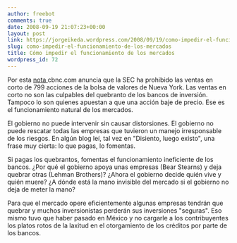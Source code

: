```yaml
---
author: freebot
comments: true
date: 2008-09-19 21:07:23+00:00
layout: post
link: https://jorgeikeda.wordpress.com/2008/09/19/como-impedir-el-funcionamiento-de-los-mercados/
slug: como-impedir-el-funcionamiento-de-los-mercados
title: Cómo impedir el funcionamiento de los mercados
wordpress_id: 72
---
```


Por esta [nota ](http://www.cnbc.com/id/26786833) cbnc.com anuncia que la SEC ha prohibido las ventas en corto de 799 acciones de la bolsa de valores de Nueva York. Las ventas en corto no son las culpables del quebranto de los bancos de inversión. Tampoco lo son quienes apuestan a que una acción baje de precio. Ese es el funcionamiento natural de los mercados.

El gobierno no puede intervenir sin causar distorsiones. El gobierno no puede rescatar todas las empresas que tuvieron un manejo irresponsable de los riesgos. En algún blog leí, tal vez en "Disiento, luego existo", una frase muy cierta: lo que pagas, lo fomentas.

Si pagas los quebrantos, fomentas el funcionamiento ineficiente de los bancos.
¿Por qué el gobierno apoya unas empresas (Bear Stearns) y deja quebrar otras (Lehman Brothers)?
¿Ahora el gobierno decide quién vive y quién muere? ¿A dónde está la mano invisible del mercado si el gobierno no deja de meter la mano?

Para que el mercado opere eficientemente algunas empresas tendrán que quebrar y muchos inversionistas perderán sus inversiones "seguras". Eso mismo tuvo que haber pasado en México y no cargarle a  los contribuyentes  los platos rotos de la laxitud en el otorgamiento de los créditos por parte de los bancos.
